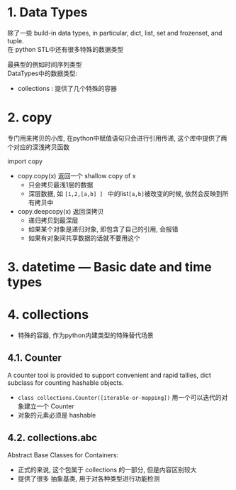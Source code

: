 # 1. Data Types

除了一些 build-in data types, in particular, dict, list, set and frozenset, and tuple.   
在 python STL中还有很多特殊的数据类型  


最典型的例如时间序列类型  
DataTypes中的数据类型:
* collections : 提供了几个特殊的容器


# 2. copy

专门用来拷贝的小库, 在python中赋值语句只会进行引用传递, 这个库中提供了两个对应的深浅拷贝函数

import copy

* copy.copy(x)  返回一个 shallow copy of x
  * 只会拷贝最浅1层的数据
  * 深层数据, 如 `[1,2,[a,b] ] ` 中的list`[a,b]`被改变的时候, 依然会反映到所有拷贝中
* copy.deepcopy(x)  返回深拷贝
  * 递归拷贝到最深层
  * 如果某个对象是递归对象, 即包含了自己的引用, 会报错
  * 如果有对象间共享数据的话就不要用这个




# 3. datetime — Basic date and time types


# 4. collections

* 特殊的容器, 作为python内建类型的特殊替代场景

## 4.1. Counter 

A counter tool is provided to support convenient and rapid tallies, dict subclass for counting hashable objects.
* `class collections.Counter([iterable-or-mapping])`  用一个可以迭代的对象建立一个 Counter
* 对象的元素必须是 hashable





## 4.2. collections.abc

Abstract Base Classes for Containers:
* 正式的来说, 这个包属于 collections 的一部分, 但是内容区别较大
* 提供了很多 抽象基类, 用于对各种类型进行功能检测


